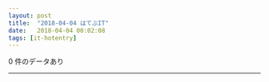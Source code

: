 ```yaml
---
layout: post
title:  "2018-04-04 はてぶIT"
date:   2018-04-04 00:02:08
tags: [it-hotentry]
---
```

0 件のデータあり

<hr>
